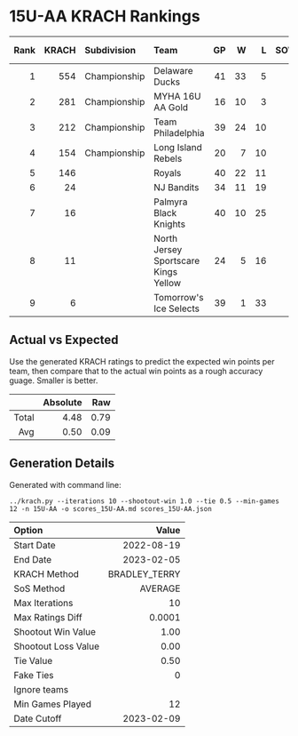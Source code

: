 # 15U-AA KRACH Rankings
Rank|KRACH|Subdivision|Team|GP|W|L|SOW|SOL|T|SoS|Exp Wins|Win Diff
---:|---:|:---|:---|---:|---:|---:|---:|---:|---:|---:|---:|---:
1|554|Championship|Delaware Ducks|41|33|5|3|0|0|161|34.6|-1.4
2|281|Championship|MYHA 16U AA Gold|16|10|3|1|2|0|342|10.7|-0.3
3|212|Championship|Team Philadelphia|39|24|10|3|2|0|204|27.0|-0.0
4|154|Championship|Long Island Rebels|20|7|10|3|0|0|370|9.9|-0.1
5|146||Royals|40|22|11|3|4|0|243|25.3|0.3
6|24||NJ Bandits|34|11|19|1|3|0|199|12.9|0.9
7|16||Palmyra Black Knights|40|10|25|1|4|0|219|11.7|0.7
8|11||North Jersey Sportscare Kings Yellow|24|5|16|1|2|0|111|6.5|0.5
9|6||Tomorrow's Ice Selects|39|1|33|3|2|0|197|4.3|0.3

## Actual vs Expected
Use the generated KRACH ratings to predict the expected win points per team, then compare that to the actual win points as a rough accuracy guage. Smaller is better.

||Absolute|Raw
|---:|---:|---:
|Total|4.48|0.79
|Avg|0.50|0.09

## Generation Details

Generated with command line:
```
../krach.py --iterations 10 --shootout-win 1.0 --tie 0.5 --min-games 12 -n 15U-AA -o scores_15U-AA.md scores_15U-AA.json
```

| Option | Value |
| :----- | ----: |
| Start Date | 2022-08-19 |
| End Date | 2023-02-05 |
| KRACH Method | BRADLEY_TERRY |
| SoS Method | AVERAGE |
| Max Iterations | 10 |
| Max Ratings Diff | 0.0001 |
| Shootout Win Value | 1.00 |
| Shootout Loss Value | 0.00 |
| Tie Value | 0.50 |
| Fake Ties | 0 |
| Ignore teams |  |
| Min Games Played | 12 |
| Date Cutoff | 2023-02-09 |

